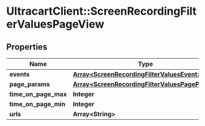 # UltracartClient::ScreenRecordingFilterValuesPageView

## Properties
Name | Type | Description | Notes
------------ | ------------- | ------------- | -------------
**events** | [**Array&lt;ScreenRecordingFilterValuesEvent&gt;**](ScreenRecordingFilterValuesEvent.md) |  | [optional] 
**page_params** | [**Array&lt;ScreenRecordingFilterValuesPageParam&gt;**](ScreenRecordingFilterValuesPageParam.md) |  | [optional] 
**time_on_page_max** | **Integer** |  | [optional] 
**time_on_page_min** | **Integer** |  | [optional] 
**urls** | **Array&lt;String&gt;** |  | [optional] 


